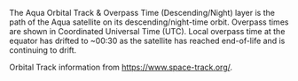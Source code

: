 The Aqua Orbital Track & Overpass Time (Descending/Night) layer is the path of the Aqua satellite on its descending/night-time orbit. Overpass times are shown in Coordinated Universal Time (UTC).  Local overpass time at the equator has drifted to ~00:30 as the satellite has reached end-of-life and is continuing to drift.

Orbital Track information from <https://www.space-track.org/>.
